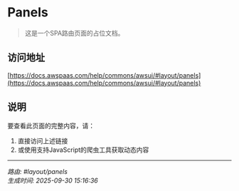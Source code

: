 # Panels

> 这是一个SPA路由页面的占位文档。

## 访问地址

[https://docs.awspaas.com/help/commons/awsui/#layout/panels](https://docs.awspaas.com/help/commons/awsui/#layout/panels)

## 说明

要查看此页面的完整内容，请：

1. 直接访问上述链接
2. 或使用支持JavaScript的爬虫工具获取动态内容

---

*路由: #layout/panels*  
*生成时间: 2025-09-30 15:16:36*

